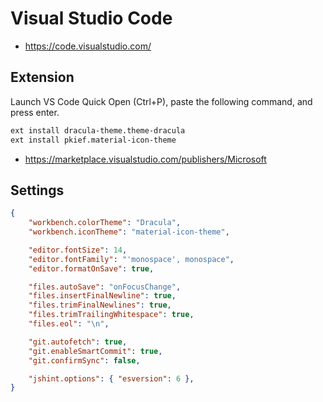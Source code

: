 # Visual Studio Code

* <https://code.visualstudio.com/>

## Extension

Launch VS Code Quick Open (Ctrl+P), paste the following command, and press enter.

```bash
ext install dracula-theme.theme-dracula
ext install pkief.material-icon-theme
```

* <https://marketplace.visualstudio.com/publishers/Microsoft>

## Settings

```json
{
    "workbench.colorTheme": "Dracula",
    "workbench.iconTheme": "material-icon-theme",

    "editor.fontSize": 14,
    "editor.fontFamily": "'monospace', monospace",
    "editor.formatOnSave": true,

    "files.autoSave": "onFocusChange",
    "files.insertFinalNewline": true,
    "files.trimFinalNewlines": true,
    "files.trimTrailingWhitespace": true,
    "files.eol": "\n",

    "git.autofetch": true,
    "git.enableSmartCommit": true,
    "git.confirmSync": false,

    "jshint.options": { "esversion": 6 },
}
```
